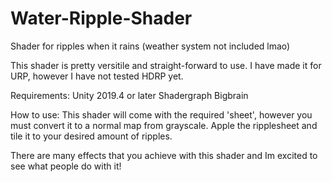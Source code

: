# Water-Ripple-Shader
Shader for ripples when it rains (weather system not included lmao)

This shader is pretty versitile and straight-forward to use.
I have made it for URP, however I have not tested HDRP yet.

Requirements:
Unity 2019.4 or later
Shadergraph
Bigbrain

How to use:
This shader will come with the required 'sheet', however you must convert it to a normal map from grayscale.
Apple the ripplesheet and tile it to your desired amount of ripples.

There are many effects that you achieve with this shader and Im excited to see what people do with it!
